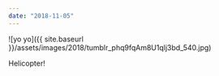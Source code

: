 ```yaml
---
date: "2018-11-05"
---
```


![yo yo]({{ site.baseurl }}/assets/images/2018/tumblr_phq9fqAm8U1qlj3bd_540.jpg)

Helicopter!
